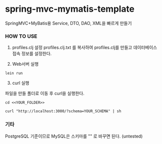 # spring-mvc-mymatis-template

SpringMVC+MyBatis용 Service, DTO, DAO, XML을 빠르게 만들기 


### HOW TO USE

1. profiles.clj 설정
profiles.clj.txt 를 복사하여 profiles.clj를 만들고
데이터베이스 접속 정보를 설정한다.

2. Web서버 실행 
```
lein run 
```

3. curl 실행

파일을 만들 폴더로 이동 후 curl을 실행한다.

```
cd <<YOUR_FOLDER>>

curl "http://localhost:3000/?schema=YOUR_SCHEMA" | sh

```

### 기타
PostgreSQL 기준이므로 MySQL은 스키마를 "" 로 바꾸면 된다. (untested)


